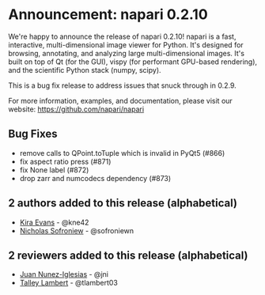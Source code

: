 # Announcement: napari 0.2.10

We're happy to announce the release of napari 0.2.10! napari is a fast, interactive, multi-dimensional image viewer for Python. It's designed for browsing, annotating, and analyzing large multi-dimensional images. It's built on top of Qt (for the GUI), vispy (for performant GPU-based rendering), and the scientific Python stack (numpy, scipy).

This is a bug fix release to address issues that snuck through in 0.2.9.

For more information, examples, and documentation, please visit our website: https://github.com/napari/napari

## Bug Fixes
- remove calls to QPoint.toTuple which is invalid in PyQt5 (#866)
- fix aspect ratio press (#871)
- fix None label (#872)
- drop zarr and numcodecs dependency (#873)

## 2 authors added to this release (alphabetical)
- [Kira Evans](https://github.com/napari/napari/commits?author=kne42) - @kne42
- [Nicholas Sofroniew](https://github.com/napari/napari/commits?author=sofroniewn) - @sofroniewn

## 2 reviewers added to this release (alphabetical)
- [Juan Nunez-Iglesias](https://github.com/napari/napari/commits?author=jni) - @jni
- [Talley Lambert](https://github.com/napari/napari/commits?author=tlambert03) - @tlambert03
